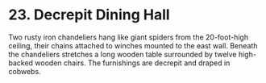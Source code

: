 # 23. Decrepit Dining Hall

Two rusty iron chandeliers hang like giant spiders from the 20-foot-high ceiling, their chains attached to winches mounted to the east wall. Beneath the chandeliers stretches a long wooden table surrounded by twelve high-backed wooden chairs. The furnishings are decrepit and draped in cobwebs.